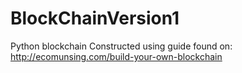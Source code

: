 # BlockChainVersion1
Python blockchain 
Constructed using guide found on: http://ecomunsing.com/build-your-own-blockchain

